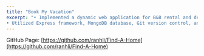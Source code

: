 ```yaml
---
title: "Book My Vacation"
excerpt: "• Implemented a dynamic web application for B&B rental and deployed it to public [here](https://app-to3i.onrender.com).           
• Utilized Express framework, MongoDB database, Git version control, and REST API like MapBox and Cloudinary."
---
```


GitHub Page: [https://github.com/ranhli/Find-A-Home](https://github.com/ranhli/Find-A-Home)
